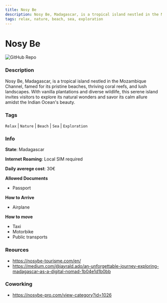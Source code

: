 ```yaml
---
title: Nosy Be
description: Nosy Be, Madagascar, is a tropical island nestled in the Mozambique Channel, famed for its pristine beaches, thriving coral reefs, and lush landscapes. With vanilla plantations and diverse wildlife, this serene island invites visitors to explore its natural wonders and savor its calm allure amidst the Indian Ocean's beauty.
tags: relax, nature, beach, sea, exploration
---
```

        

# Nosy Be

![GitHub Repo](https://img.shields.io/static/v1?label=category&message=digital-nomads&color=green)

### Description

Nosy Be, Madagascar, is a tropical island nestled in the Mozambique Channel, famed for its pristine beaches, thriving coral reefs, and lush landscapes. With vanilla plantations and diverse wildlife, this serene island invites visitors to explore its natural wonders and savor its calm allure amidst the Indian Ocean's beauty.

### Tags

`Relax` | `Nature` | `Beach` | `Sea` | `Exploration`

### Info

**State**: Madagascar

**Internet Roaming**: Local SIM required

**Daily averege cost**: 30€

**Allowed Documents**

- Passport

**How to Arrive**

- Airplane

**How to move**

- Taxi
- Motorbike
- Public transports

### Reources

- https://nosybe-tourisme.com/en/
- https://medium.com/@jayrald.ado/an-unforgettable-journey-exploring-madagascar-as-a-digital-nomad-1b04e1d1b0bb

### Coworking

- https://nosybe-pro.com/view-category?id=1026
